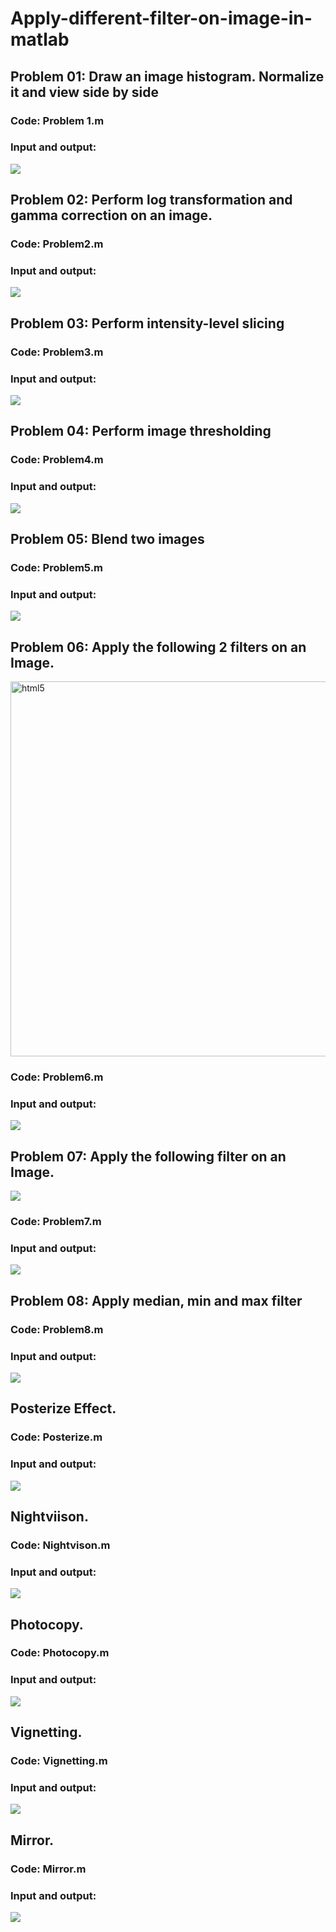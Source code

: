 # Apply-different-filter-on-image-in-matlab
## Problem 01: Draw an image histogram. Normalize it and view side by side
### Code: Problem 1.m
### Input and output: 
<img align="center" src="https://github.com/saif-ahammod/Apply-different-filter-on-image-in-matlab/blob/main/Filter%20Demo/p1.png">

## Problem 02: Perform log transformation and gamma correction on an image.
### Code: Problem2.m
### Input and output: 
<img align="center" src="https://github.com/saif-ahammod/Apply-different-filter-on-image-in-matlab/blob/main/Filter%20Demo/p2.png">

## Problem 03: Perform intensity-level slicing
### Code: Problem3.m
### Input and output: 
<img align="center" src="https://github.com/saif-ahammod/Apply-different-filter-on-image-in-matlab/blob/main/Filter%20Demo/p3.png">

## Problem 04: Perform image thresholding
### Code: Problem4.m
### Input and output: 
<img align="center" src="https://github.com/saif-ahammod/Apply-different-filter-on-image-in-matlab/blob/main/Filter%20Demo/p4.png">

## Problem 05: Blend two images
### Code: Problem5.m
### Input and output: 
<img align="center" src="https://github.com/saif-ahammod/Apply-different-filter-on-image-in-matlab/blob/main/Filter%20Demo/p5.png">

## Problem 06: Apply the following 2 filters on an Image.
<img align="center" src="https://github.com/saif-ahammod/Apply-different-filter-on-image-in-matlab/blob/main/Filter/f1.png" alt="html5" width="600"/>

### Code: Problem6.m
### Input and output: 
<img align="center" src="https://github.com/saif-ahammod/Apply-different-filter-on-image-in-matlab/blob/main/Filter%20Demo/p6.png">

## Problem 07: Apply the following filter on an Image.
<img align="center" src="https://github.com/saif-ahammod/Apply-different-filter-on-image-in-matlab/blob/main/Filter/f2.png">

### Code: Problem7.m
### Input and output: 
<img align="center" src="https://github.com/saif-ahammod/Apply-different-filter-on-image-in-matlab/blob/main/Filter%20Demo/p7.png">

## Problem 08: Apply median, min and max filter
### Code: Problem8.m
### Input and output: 
<img align="center" src="https://github.com/saif-ahammod/Apply-different-filter-on-image-in-matlab/blob/main/Filter%20Demo/p8.png">

## Posterize Effect.
### Code: Posterize.m
### Input and output: 
<img align="center" src="https://github.com/saif-ahammod/Apply-different-filter-on-image-in-matlab/blob/main/Filter%20Demo/Posterize.png">

## Nightviison.
### Code: Nightvison.m
### Input and output: 
<img align="center" src="https://github.com/saif-ahammod/Apply-different-filter-on-image-in-matlab/blob/main/Filter%20Demo/Nightvison.png">

## Photocopy.
### Code: Photocopy.m
### Input and output: 
<img align="center" src="https://github.com/saif-ahammod/Apply-different-filter-on-image-in-matlab/blob/main/Filter%20Demo/Photocopy.png">

## Vignetting.
### Code: Vignetting.m
### Input and output: 
<img align="center" src="https://github.com/saif-ahammod/Apply-different-filter-on-image-in-matlab/blob/main/Filter%20Demo/Vignetting.png">

## Mirror.
### Code: Mirror.m
### Input and output: 
<img align="center" src="https://github.com/saif-ahammod/Apply-different-filter-on-image-in-matlab/blob/main/Filter%20Demo/Mirror.png">
